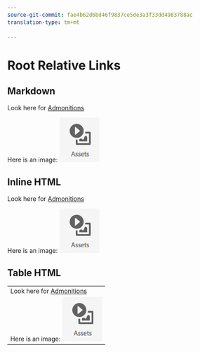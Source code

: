 ```yaml
---
source-git-commit: fae4b62d6bd46f9837ce5de3a3f33dd4983788ac
translation-type: tm+mt

---
```

# Root Relative Links

## Markdown

Look here for [Admonitions](/help/testing/admonitions.md)

Here is an image: ![Assets](/assets/2018-07-24-13-47-56.png)

## Inline HTML

Look here for <a href="/help/testing/admonitions">Admonitions</a>

Here is an image: <img src="/assets/2018-07-24-13-47-56.png"/>

## Table HTML

<table>
    <tr>
        <td>Look here for <a href="/help/testing/admonitions">Admonitions</a></td>
    </tr>
    <tr>
        <td>Here is an image: <img src="/assets/2018-07-24-13-47-56.png"/></td>
    </tr>
</table>